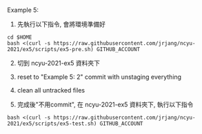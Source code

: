 Example 5:

1. 先執行以下指令, 會將環境準備好

```
cd $HOME
bash <(curl -s https://raw.githubusercontent.com/jrjang/ncyu-2021/ex5/scripts/ex5-pre.sh) GITHUB_ACCOUNT
```

2. 切到 ncyu-2021-ex5 資料夾下

3. reset to "Example 5: 2" commit with unstaging everything

4. clean all untracked files

3. 完成後"不用commit", 在 ncyu-2021-ex5 資料夾下, 執行以下指令

```
bash <(curl -s https://raw.githubusercontent.com/jrjang/ncyu-2021/ex5/scripts/ex5-test.sh) GITHUB_ACCOUNT
```
